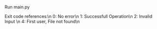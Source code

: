 Run main.py

Exit code references:\n
    0: No error\n
    1: Successfull Operation\n
    2: Invalid Input \n
    4: First user, File not found\n

